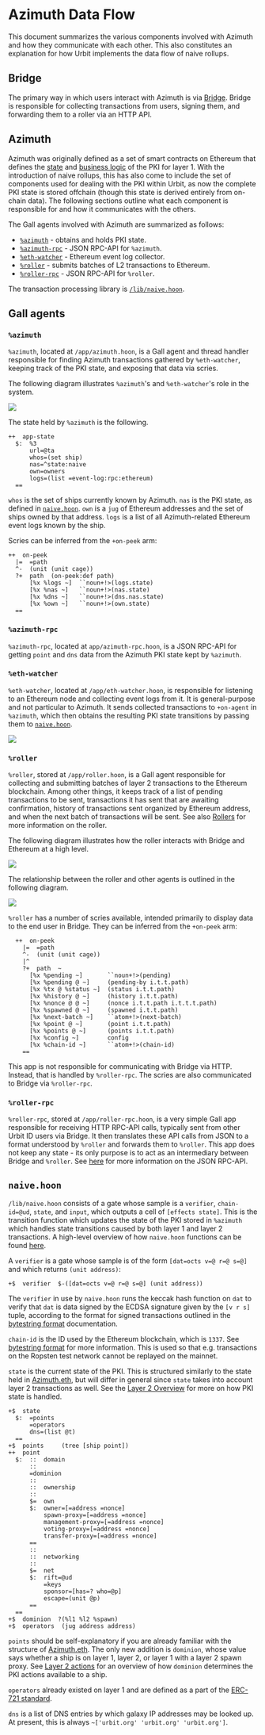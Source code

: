 # Azimuth Data Flow

This document summarizes the various components involved with Azimuth and how they communicate with each other. This also constitutes an explanation for how Urbit implements the data flow of naive rollups.

## Bridge <a href="#bridge" id="bridge"></a>

The primary way in which users interact with Azimuth is via [Bridge](https://bridge.urbit.org). Bridge is responsible for collecting transactions from users, signing them, and forwarding them to a roller via an HTTP API.

## Azimuth <a href="#azimuth" id="azimuth"></a>

Azimuth was originally defined as a set of smart contracts on Ethereum that defines the [state](../reference/azimuth-eth.md) and [business logic](../reference/ecliptic.md) of the PKI for layer 1. With the introduction of naive rollups, this has also come to include the set of components used for dealing with the PKI within Urbit, as now the complete PKI state is stored offchain (though this state is derived entirely from on-chain data). The following sections outline what each component is responsible for and how it communicates with the others.

The Gall agents involved with Azimuth are summarized as follows:

* [`%azimuth`](flow.md#azimuth) - obtains and holds PKI state.
* [`%azimuth-rpc`](flow.md#azimuth-rpc) - JSON RPC-API for `%azimuth`.
* [`%eth-watcher`](flow.md#eth-watcher) - Ethereum event log collector.
* [`%roller`](flow.md#roller) - submits batches of L2 transactions to Ethereum.
* [`%roller-rpc`](flow.md#roller-rpc) - JSON RPC-API for `%roller`.

The transaction processing library is [`/lib/naive.hoon`](flow.md#naive).

## Gall agents <a href="#gall-agents" id="gall-agents"></a>

### `%azimuth` <a href="#azimuth" id="azimuth"></a>

`%azimuth`, located at `/app/azimuth.hoon`, is a Gall agent and thread handler responsible for finding Azimuth transactions gathered by `%eth-watcher`, keeping track of the PKI state, and exposing that data via scries.

The following diagram illustrates `%azimuth`'s and `%eth-watcher`'s role in the system.

![](https://media.urbit.org/docs/layer2/l2-azimuth-azimuth.png)

The state held by `%azimuth` is the following.

```hoon
++  app-state
  $:  %3
      url=@ta
      whos=(set ship)
      nas=^state:naive
      own=owners
      logs=(list =event-log:rpc:ethereum)
  ==
```

`whos` is the set of ships currently known by Azimuth. `nas` is the PKI state, as defined in [`naive.hoon`](flow.md#naive). `own` is a `jug` of Ethereum addresses and the set of ships owned by that address. `logs` is a list of all Azimuth-related Ethereum event logs known by the ship.

Scries can be inferred from the `+on-peek` arm:

```hoon
++  on-peek
  |=  =path
  ^-  (unit (unit cage))
  ?+  path  (on-peek:def path)
      [%x %logs ~]  ``noun+!>(logs.state)
      [%x %nas ~]   ``noun+!>(nas.state)
      [%x %dns ~]   ``noun+!>(dns.nas.state)
      [%x %own ~]   ``noun+!>(own.state)
  ==
```

### `%azimuth-rpc` <a href="#azimuth-rpc" id="azimuth-rpc"></a>

`%azimuth-rpc`, located at `app/azimuth-rpc.hoon`, is a JSON RPC-API for getting `point` and `dns` data from the Azimuth PKI state kept by `%azimuth`.

### `%eth-watcher` <a href="#eth-watcher" id="eth-watcher"></a>

`%eth-watcher`, located at `/app/eth-watcher.hoon`, is responsible for listening to an Ethereum node and collecting event logs from it. It is general-purpose and not particular to Azimuth. It sends collected transactions to `+on-agent` in `%azimuth`, which then obtains the resulting PKI state transitions by passing them to [`naive.hoon`](flow.md#naive).

![](https://media.urbit.org/docs/layer2/roller-agents.png)

### `%roller` <a href="#roller" id="roller"></a>

`%roller`, stored at `/app/roller.hoon`, is a Gall agent responsible for collecting and submitting batches of layer 2 transactions to the Ethereum blockchain. Among other things, it keeps track of a list of pending transactions to be sent, transactions it has sent that are awaiting confirmation, history of transactions sent organized by Ethereum address, and when the next batch of transactions will be sent. See also [Rollers](../reference/roller.md) for more information on the roller.

The following diagram illustrates how the roller interacts with Bridge and Ethereum at a high level.

![](https://media.urbit.org/docs/layer2/l2-high.png)

The relationship between the roller and other agents is outlined in the following diagram.

![](https://media.urbit.org/docs/layer2/roller-agents.png)

`%roller` has a number of scries available, intended primarily to display data to the end user in Bridge. They can be inferred from the `+on-peek` arm:

```hoon
  ++  on-peek
    |=  =path
    ^-  (unit (unit cage))
    |^
    ?+  path  ~
      [%x %pending ~]       ``noun+!>(pending)
      [%x %pending @ ~]     (pending-by i.t.t.path)
      [%x %tx @ %status ~]  (status i.t.t.path)
      [%x %history @ ~]     (history i.t.t.path)
      [%x %nonce @ @ ~]     (nonce i.t.t.path i.t.t.t.path)
      [%x %spawned @ ~]     (spawned i.t.t.path)
      [%x %next-batch ~]    ``atom+!>(next-batch)
      [%x %point @ ~]       (point i.t.t.path)
      [%x %points @ ~]      (points i.t.t.path)
      [%x %config ~]        config
      [%x %chain-id ~]      ``atom+!>(chain-id)
    ==
```

This app is not responsible for communicating with Bridge via HTTP. Instead, that is handled by `%roller-rpc`. The scries are also communicated to Bridge via `%roller-rpc`.

### `%roller-rpc` <a href="#roller-rpc" id="roller-rpc"></a>

`%roller-rpc`, stored at `/app/roller-rpc.hoon`, is a very simple Gall app responsible for receiving HTTP RPC-API calls, typically sent from other Urbit ID users via Bridge. It then translates these API calls from JSON to a format understood by `%roller` and forwards them to `%roller`. This app does not keep any state - its only purpose is to act as an intermediary between Bridge and `%roller`. See [here](../reference/layer2-api.md) for more information on the JSON RPC-API.

## `naive.hoon` <a href="#naive" id="naive"></a>

`/lib/naive.hoon` consists of a gate whose sample is a `verifier`, `chain-id=@ud`, `state`, and `input`, which outputs a cell of `[effects state]`. This is the transition function which updates the state of the PKI stored in `%azimuth` which handles state transitions caused by both layer 1 and layer 2 transactions. A high-level overview of how `naive.hoon` functions can be found [here](../concepts/flow.md#naive).

A `verifier` is a gate whose sample is of the form `[dat=octs v=@ r=@ s=@]` and which returns `(unit address)`:

```hoon
+$  verifier  $-([dat=octs v=@ r=@ s=@] (unit address))
```

The `verifier` in use by `naive.hoon` runs the keccak hash function on `dat` to verify that `dat` is data signed by the ECDSA signature given by the `[v r s]` tuple, according to the format for signed transactions outlined in the [bytestring format](../reference/bytestring.md) documentation.

`chain-id` is the ID used by the Ethereum blockchain, which is `1337`. See [bytestring format](../reference/bytestring.md) for more information. This is used so that e.g. transactions on the Ropsten test network cannot be replayed on the mainnet.

`state` is the current state of the PKI. This is structured similarly to the state held in [Azimuth.eth](../reference/azimuth-eth.md), but will differ in general since `state` takes into account layer 2 transactions as well. See the [Layer 2 Overview](../concepts/layer2.md) for more on how PKI state is handled.

```hoon
+$  state
  $:  =points
      =operators
      dns=(list @t)
  ==
+$  points     (tree [ship point])
++  point
  $:  ::  domain
      ::
      =dominion
      ::
      ::  ownership
      ::
      $=  own
      $:  owner=[=address =nonce]
          spawn-proxy=[=address =nonce]
          management-proxy=[=address =nonce]
          voting-proxy=[=address =nonce]
          transfer-proxy=[=address =nonce]
      ==
      ::
      ::  networking
      ::
      $=  net
      $:  rift=@ud
          =keys
          sponsor=[has=? who=@p]
          escape=(unit @p)
      ==
  ==
+$  dominion  ?(%l1 %l2 %spawn)
+$  operators  (jug address address)
```

`points` should be self-explanatory if you are already familiar with the structure of [Azimuth.eth](../reference/azimuth-eth.md). The only new addition is `dominion`, whose value says whether a ship is on layer 1, layer 2, or layer 1 with a layer 2 spawn proxy. See [Layer 2 actions](../reference/l2-actions.md) for an overview of how `dominion` determines the PKI actions available to a ship.

`operators` already existed on layer 1 and are defined as a part of the [ERC-721 standard](https://eips.ethereum.org/EIPS/eip-721).

`dns` is a list of DNS entries by which galaxy IP addresses may be looked up. At present, this is always `~['urbit.org' 'urbit.org' 'urbit.org']`.
